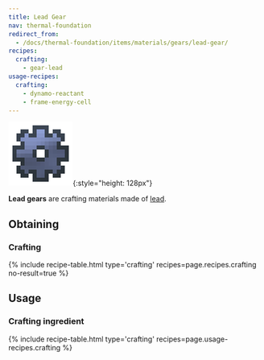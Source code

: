 ```yaml
---
title: Lead Gear
nav: thermal-foundation
redirect_from:
  - /docs/thermal-foundation/items/materials/gears/lead-gear/
recipes:
  crafting:
    - gear-lead
usage-recipes:
  crafting:
    - dynamo-reactant
    - frame-energy-cell
---
```


![Lead gear](/assets/images/thermal-foundation/gear-lead.png){:style="height: 128px"}


**Lead gears** are crafting materials made of [lead](/docs/lead-ingot/).


Obtaining
---------

### Crafting
{% include recipe-table.html type='crafting' recipes=page.recipes.crafting no-result=true %}


Usage
-----

### Crafting ingredient
{% include recipe-table.html type='crafting' recipes=page.usage-recipes.crafting %}
